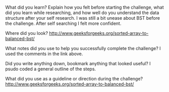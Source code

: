 What did you learn?
Explain how you felt before starting the challenge, what did you learn while researching, 
and how well do you understand the data structure after your self research.
I was still a bit unease about BST before the challenge. After self searching I felt more confident.

Where did you look?
http://www.geeksforgeeks.org/sorted-array-to-balanced-bst/

What notes did you use to help you successfully complete the challenge?
I used the comments in the link above.

Did you write anything down, bookmark anything that looked useful?
I psudo coded a general outline of the steps.

What did you use as a guideline or direction during the challenge?
http://www.geeksforgeeks.org/sorted-array-to-balanced-bst/
